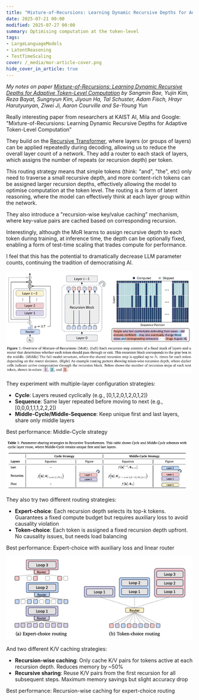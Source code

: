 ```yaml
---
title: "Mixture-of-Recursions: Learning Dynamic Recursive Depths for Adaptive Token-Level Computation"
date: 2025-07-21 00:00
modified: 2025-07-27 00:00
summary: Optimising computation at the token-level
tags:
- LargeLanguageModels
- LatentReasoning
- TestTimeScaling
cover: /_media/mor-article-cover.png
hide_cover_in_article: true
---
```


*My notes on paper [Mixture-of-Recursions: Learning Dynamic Recursive Depths for Adaptive Token-Level Computation](https://arxiv.org/pdf/2507.10524) by Sangmin Bae, Yujin Kim, Reza Bayat, Sungnyun Kim, Jiyoun Ha, Tal Schuster, Adam Fisch, Hrayr Harutyunyan, Ziwei Ji, Aaron Courville and Se-Young Yun*

Really interesting paper from researchers at KAIST AI, Mila and Google: "Mixture-of-Recursions: Learning Dynamic Recursive Depths for Adaptive Token-Level Computation"

They build on the [Recursive Transformer](recursive-transformers.md), where layers (or groups of layers) can be applied repeatedly during decoding, allowing us to reduce the overall layer count of a network. They add a router to each stack of layers, which assigns the number of repeats (or recursion depth) per token.

This routing strategy means that simple tokens (think: "and", "the", etc) only need to traverse a small recursive depth, and more content-rich tokens can be assigned larger recursion depths, effectively allowing the model to optimise computation at the token level. The routing is a form of latent reasoning, where the model can effectively think at each layer group within the network.

They also introduce a "recursion-wise key/value caching" mechanism, where key-value pairs are cached based on corresponding recursion.

Interestingly, although the MoR learns to assign recursive depth to each token during training, at inference time, the depth can be optionally fixed, enabling a form of test-time scaling that trades compute for performance.

I feel that this has the potential to dramatically decrease LLM parameter counts, continuing the tradition of democratising AI.

![mixture-of-recursions-fig-1.png](../_media/mixture-of-recursions-fig-1.png)

They experiment with multiple-layer configuration strategies:

- **Cycle**: Layers reused cyclically (e.g., [0,1,2,0,1,2,0,1,2])
- **Sequence**: Same layer repeated before moving to next (e.g., [0,0,0,1,1,1,2,2,2])
- **Middle-Cycle/Middle-Sequence**: Keep unique first and last layers, share only middle layers

Best performance: Middle-Cycle strategy

![mor-param-sharing-strategies.png](../_media/mor-param-sharing-strategies.png)

They also try two different routing strategies:

- **Expert-choice**: Each recursion depth selects its top-k tokens. Guarantees a fixed compute budget but requires auxiliary loss to avoid causality violation
- **Token-choice**: Each token is assigned a fixed recursion depth upfront. No causality issues, but needs load balancing

Best performance: Expert-choice with auxiliary loss and linear router

![mor-routing-strategies.png](../_media/mor-routing-strategies.png)

And two different K/V caching strategies:

- **Recursion-wise caching**: Only cache K/V pairs for tokens active at each recursion depth. Reduces memory by ~50%
- **Recursive sharing**: Reuse K/V pairs from the first recursion for all subsequent steps. Maximum memory savings but slight accuracy drop

Best performance: Recursion-wise caching for expert-choice routing
